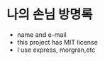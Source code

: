 나의 손님 방명록
=================

* name and e-mail
* this project has MIT license
* I use express, morgran,etc